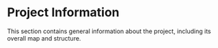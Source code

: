 # Project Information

This section contains general information about the project, including its overall map and structure.
